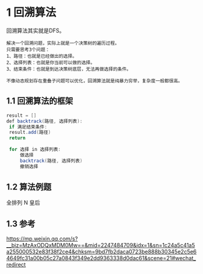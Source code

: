 # 1 回溯算法
回溯算法其实就是DFS。
```text
解决一个回溯问题，实际上就是一个决策树的遍历过程。
只需要思考3个问题：
1、路径：也就是已经做出的选择。
2、选择列表：也就是你当前可以做的选择。
3、结束条件：也就是到达决策树底层，无法再做选择的条件。

不像动态规划存在重叠子问题可以优化，回溯算法就是纯暴力穷举，复杂度一般都很高。
```

## 1.1 回溯算法的框架
```java
result = []  
def backtrack(路径, 选择列表):  
 if 满足结束条件:  
 result.add(路径)  
 return  
  
 for 选择 in 选择列表:  
	 做选择  
	 backtrack(路径, 选择列表)  
	 撤销选择
```

## 1.2 算法例题
全排列
N 皇后

## 1.3 参考
https://mp.weixin.qq.com/s?__biz=MzAxODQxMDM0Mw==&mid=2247484709&idx=1&sn=1c24a5c41a5a255000532e83f38f2ce4&chksm=9bd7fb2daca0723be888b30345e2c5e64649fc31a00b05c27a0843f349e2dd9363338d0dac61&scene=21#wechat_redirect

